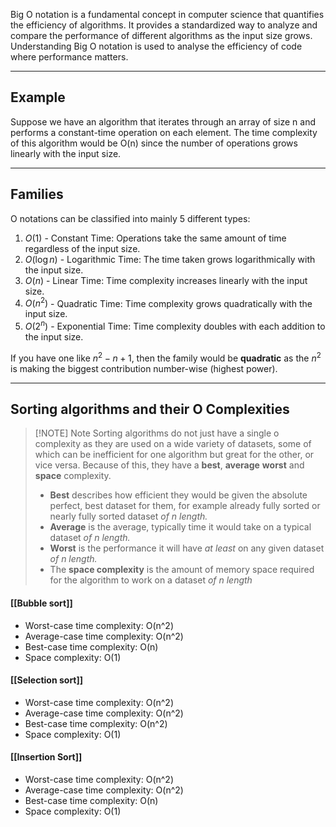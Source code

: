 
Big O notation is a fundamental concept in computer science that quantifies the efficiency of algorithms. It provides a standardized way to analyze and compare the performance of different algorithms as the input size grows. Understanding Big O notation is used to analyse the efficiency of code where performance matters.

-----
## Example
Suppose we have an algorithm that iterates through an array of size n and performs a constant-time operation on each element. The time complexity of this algorithm would be O(n) since the number of operations grows linearly with the input size.

-----
## Families
O notations can be classified into mainly 5 different types:

1. $O(1)$ - Constant Time: Operations take the same amount of time regardless of the input size.
2. $O(\log n)$ - Logarithmic Time: The time taken grows logarithmically with the input size.
3. $O(n)$ - Linear Time: Time complexity increases linearly with the input size.
4. $O(n^2)$ - Quadratic Time: Time complexity grows quadratically with the input size.
5. $O(2^n)$ - Exponential Time: Time complexity doubles with each addition to the input size.

If you have one like $n^2 - n + 1$, then the family would be **quadratic** as the $n^2$ is making the biggest contribution number-wise (highest power).


-----
## Sorting algorithms and their O Complexities

> [!NOTE] Note
> Sorting algorithms do not just have a single o complexity as they are used on a wide variety of datasets, some of which can be inefficient for one algorithm but great for the other, or vice versa.
> Because of this, they have a **best**, **average** **worst** and **space** complexity.
> - **Best** describes how efficient they would be given the absolute perfect, best dataset for them, for example already fully sorted or nearly fully sorted dataset *of n length.*
> - **Average** is the average, typically time it would take on a typical dataset *of n length.*
> - **Worst** is the performance it will have *at least* on any given dataset *of n length.*
> - The **space complexity** is the amount of memory space required for the algorithm to work on a dataset *of n length*
#### [[Bubble sort]]
- Worst-case time complexity: O(n^2)
- Average-case time complexity: O(n^2)
- Best-case time complexity: O(n)
- Space complexity: O(1)

#### [[Selection sort]]
- Worst-case time complexity: O(n^2)
- Average-case time complexity: O(n^2)
- Best-case time complexity: O(n^2)
- Space complexity: O(1)

#### [[Insertion Sort]]
- Worst-case time complexity: O(n^2)
- Average-case time complexity: O(n^2)
- Best-case time complexity: O(n)
- Space complexity: O(1)